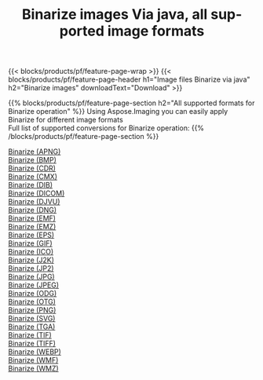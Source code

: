 ﻿---
title: Binarize images Via java, all supported image formats 
weight: 3920
url: /java/binarize 
lang: en
langdirlevel: 2
locales: zh-hans,ja,it,ru,de,es,fr,nl,id,lt,pl,pt,vi,tr,ko,zh-hant,ar,hi,th,sv,cs,uk,he
description: Using Aspose.Imaging you can easily Binarize images Via java
---

{{< blocks/products/pf/feature-page-wrap >}}
{{< blocks/products/pf/feature-page-header h1="Image files Binarize via java" h2="Binarize images" downloadText="Download" >}}


{{% blocks/products/pf/feature-page-section  h2="All supported formats for Binarize operation" %}}
Using Aspose.Imaging you can easily apply Binarize for different image formats
<br/>
Full list of supported conversions for Binarize operation:
{{% /blocks/products/pf/feature-page-section %}}
<div class="container-fluid productfamilypage bg-gray">
    <div class="convertypes bg-gray agp-content section">
        <div class="container">
		<div class="row other-converters">
		    <div class='col-md-2 other-converter remove-lp remove-rp'><a href="/imaging/java/binarize/apng" >Binarize (APNG)</a></div><div class='col-md-2 other-converter remove-lp remove-rp'><a href="/imaging/java/binarize/bmp" >Binarize (BMP)</a></div><div class='col-md-2 other-converter remove-lp remove-rp'><a href="/imaging/java/binarize/cdr" >Binarize (CDR)</a></div><div class='col-md-2 other-converter remove-lp remove-rp'><a href="/imaging/java/binarize/cmx" >Binarize (CMX)</a></div><div class='col-md-2 other-converter remove-lp remove-rp'><a href="/imaging/java/binarize/dib" >Binarize (DIB)</a></div><div class='col-md-2 other-converter remove-lp remove-rp'><a href="/imaging/java/binarize/dicom" >Binarize (DICOM)</a></div><div class='col-md-2 other-converter remove-lp remove-rp'><a href="/imaging/java/binarize/djvu" >Binarize (DJVU)</a></div><div class='col-md-2 other-converter remove-lp remove-rp'><a href="/imaging/java/binarize/dng" >Binarize (DNG)</a></div><div class='col-md-2 other-converter remove-lp remove-rp'><a href="/imaging/java/binarize/emf" >Binarize (EMF)</a></div><div class='col-md-2 other-converter remove-lp remove-rp'><a href="/imaging/java/binarize/emz" >Binarize (EMZ)</a></div><div class='col-md-2 other-converter remove-lp remove-rp'><a href="/imaging/java/binarize/eps" >Binarize (EPS)</a></div><div class='col-md-2 other-converter remove-lp remove-rp'><a href="/imaging/java/binarize/gif" >Binarize (GIF)</a></div><div class='col-md-2 other-converter remove-lp remove-rp'><a href="/imaging/java/binarize/ico" >Binarize (ICO)</a></div><div class='col-md-2 other-converter remove-lp remove-rp'><a href="/imaging/java/binarize/j2k" >Binarize (J2K)</a></div><div class='col-md-2 other-converter remove-lp remove-rp'><a href="/imaging/java/binarize/jp2" >Binarize (JP2)</a></div><div class='col-md-2 other-converter remove-lp remove-rp'><a href="/imaging/java/binarize/jpg" >Binarize (JPG)</a></div><div class='col-md-2 other-converter remove-lp remove-rp'><a href="/imaging/java/binarize/jpeg" >Binarize (JPEG)</a></div><div class='col-md-2 other-converter remove-lp remove-rp'><a href="/imaging/java/binarize/odg" >Binarize (ODG)</a></div><div class='col-md-2 other-converter remove-lp remove-rp'><a href="/imaging/java/binarize/otg" >Binarize (OTG)</a></div><div class='col-md-2 other-converter remove-lp remove-rp'><a href="/imaging/java/binarize/png" >Binarize (PNG)</a></div><div class='col-md-2 other-converter remove-lp remove-rp'><a href="/imaging/java/binarize/svg" >Binarize (SVG)</a></div><div class='col-md-2 other-converter remove-lp remove-rp'><a href="/imaging/java/binarize/tga" >Binarize (TGA)</a></div><div class='col-md-2 other-converter remove-lp remove-rp'><a href="/imaging/java/binarize/tif" >Binarize (TIF)</a></div><div class='col-md-2 other-converter remove-lp remove-rp'><a href="/imaging/java/binarize/tiff" >Binarize (TIFF)</a></div><div class='col-md-2 other-converter remove-lp remove-rp'><a href="/imaging/java/binarize/webp" >Binarize (WEBP)</a></div><div class='col-md-2 other-converter remove-lp remove-rp'><a href="/imaging/java/binarize/wmf" >Binarize (WMF)</a></div><div class='col-md-2 other-converter remove-lp remove-rp'><a href="/imaging/java/binarize/wmz" >Binarize (WMZ)</a></div>
                </div>
        </div>
    </div>
</div>
<br/>
